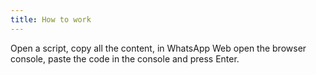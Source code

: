 ```yaml
---
title: How to work
---
```


Open a script, copy all the content, in WhatsApp Web open the browser console, paste the code in the console and press Enter.
